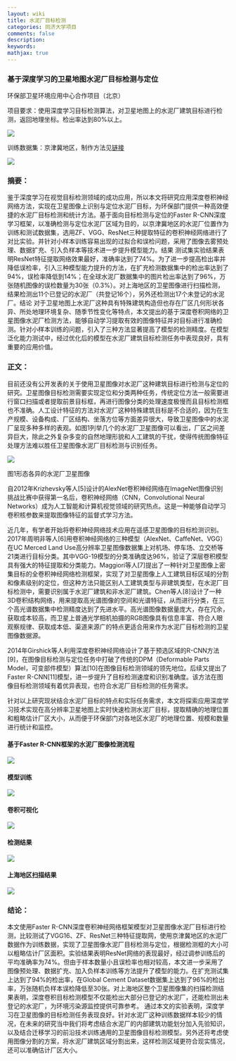 ```yaml
---
layout: wiki
title: 水泥厂目标检测
categories: 同济大学项目
comments: false
description: 
keywords: 
mathjax: true
---
```


### 基于深度学习的卫星地图水泥厂目标检测与定位

环保部卫星环境应用中心合作项目（北京）

项目要求：使用深度学习目标检测算法，对卫星地图上的水泥厂建筑目标进行检测，返回地理坐标。检出率达到80%以上。

![](/images/blog/2018-10-10-11-01-09.jpg)

训练数据集：京津冀地区，制作方法见[链接](https://xugang.ink/2017/12/14/%E6%B0%B4%E6%B3%A5%E5%8E%82%E6%95%B0%E6%8D%AE%E5%88%B6%E4%BD%9C/)

![](/images/blog/2018-10-10-11-00-51.jpg)


### 摘要：
鉴于深度学习在视觉目标检测领域的成功应用，所以本文将研究应用深度卷积神经网络方法，实现在卫星图像上识别与定位水泥厂目标，为环保部门提供一种高效便捷的水泥厂目标检测和统计方法。基于面向目标检测与定位的Faster R-CNN深度学习框架，以准确检测与定位水泥厂区域为目的，以京津冀地区的水泥厂位置作为训练和测试数据集，选用ZF、VGG、ResNet三种提取特征的卷积神经网络进行了对比实验。并针对小样本训练容易出现的过拟合和误检问题，采用了图像去雾预处理、数据扩充、引入负样本等技术进一步提升模型能力。结果 测试集实验结果表明ResNet特征提取网络效果最好，准确率达到了74%。为了进一步提高检出率并降低误检率，引入三种模型能力提升的方法，在扩充检测数据集中的检出率达到了94%，误检率降低到14%；在全球水泥厂数据集中的图片检出率达到了96%，万张随机图像的误检数量为30张（0.3%）。对上海地区的卫星图像进行扫描检测，结果检测出11个已登记的水泥厂（共登记16个），另外还检测出17个未登记的水泥厂。结论 对于卫星地图上水泥厂这种具有特殊建筑构造但也存在厂区几何形状各异、所处地理环境复杂、随季节性变化等特点，本文提出的基于深度卷积网络的卫星图像水泥厂检测方法，能够自动学习提取有效的图像特征并对目标进行准确检测。针对小样本训练的问题，引入了三种方法显著提高了模型的检测精度。在模型泛化能力测试中，经过优化后的模型在水泥厂建筑目标检测任务中表现良好，具有重要的应用价值。

### 正文：

目前还没有公开发表的关于使用卫星图像对水泥厂这种建筑目标进行检测与定位的研究。卫星图像目标检测需要实现定位和分类两种任务，传统定位方法一般需要进行窗口扫描或者提取前景目标框，再进行图像分类的处理速度极慢而且目标检测框也不准确。人工设计特征的方法对水泥厂这种特殊建筑目标是不合适的，因为在生产规模、设备构成、厂区结构、坐落方位等方面差异很大，导致卫星图像中的水泥厂呈现多种多样的表观。如图1列举几个的水泥厂卫星图像可以看出，厂区之间差异巨大，除此之外复杂多变的自然地理形貌和人工建筑的干扰，使得传统图像特征处理方法难以胜任卫星图像水泥厂目标检测与识别任务。


![](/images/blog/2018-10-10-10-59-43.png)


图1形态各异的水泥厂卫星图像

自2012年Krizhevsky等人[5]设计的AlexNet卷积神经网络在ImageNet图像识别挑战比赛中获得第一名后，卷积神经网络（CNN，Convolutional Neural Networks）成为人工智能和计算机视觉领域的研究热点。这是一种能够自动学习卷积核参数来提取图像特征的监督式学习方法。

近几年，有学者开始将卷积神经网络技术应用在遥感卫星图像的目标检测识别。2017年周明非等人[6]用卷积神经网络的三种模型（AlexNet、CaffeNet、VGG）在UC Merced Land Use高分辨率卫星图像数据集上对机场、停车场、立交桥等21类进行目标分类。其中VGG-19模型的分类准确度达96%，验证了深层卷积模型具有强大的特征提取和分类能力。Maggiori等人[7]提出了一种针对卫星图像上密集目标的全卷积神经网络检测框架，实现了对卫星图像上人工建筑目标区域的分割和像素级别的定位，但这种方法只能区别人工建筑类型与非建筑类型，在水泥厂目标检测中，需要识别属于水泥厂建筑和非水泥厂建筑。Chen等人[8]设计了一种3D卷积结构网络，用来提取高光谱图像的空间和光谱特征，从而进行分类，在三个高光谱数据集中检测精度达到了先进水平。高光谱图像数据量庞大，存在冗余，获取成本较高，而卫星上普通光学相机拍摄的RGB图像具有信息丰富、符合人眼观察规律、获取成本低、渠道来源广的特点更适合用来作为水泥厂目标检测的卫星图像数据源。

2014年Girshick等人利用深度卷积神经网络设计了基于预选区域的R-CNN方法[9]，在图像目标检测与定位任务中打破了传统的DPM（Deformable Parts Model，可变部件模型）算法[10]在图像目标检测领域的领先地位。后续又提出了Faster R-CNN[11]模型，进一步提升了目标检测速度和识别准确度。该方法在图像目标检测领域有着优异表现，也符合水泥厂目标检测的任务需求。

针对以上研究现状结合水泥厂目标的特点和实际任务需求，本文将探索应用深度学习技术实现在高分辨率卫星地图上实时快速检测水泥厂目标，提取精确的地理位置和粗略估计厂区大小，从而便于环保部门对各地区水泥厂的地理位置、规模和数量进行统计和监控。

#### 基于Faster R-CNN框架的水泥厂图像检测流程
![](/images/blog/2018-10-10-11-00-21.png)

#### 模型训练

![](/images/blog/2018-10-10-11-01-26.png)

#### 卷积可视化
![](/images/blog/2018-10-10-11-01-37.png)

#### 检测结果
![](/images/blog/2018-10-10-11-02-12.jpg)

#### 上海地区扫描结果

![](/images/blog/2018-10-10-11-02-53.png)


### 结论：

本文使用Faster R-CNN深度卷积神经网络框架模型对卫星图像水泥厂目标进行检测，比较测试了VGG16、ZF、ResNet三种特征提取网，使用京津冀地区的水泥厂数据作为训练数据，实现了卫星图像水泥厂目标检测与定位，根据检测框的大小可以粗略估计厂区面积。实验结果表明ResNet网络的表现最好，经过调参训练后的平均准确率为74%。但由于样本数量小且误检率也相对较高，本文进一步采用了图像预处理、数据扩充、加入负样本训练等方法提升了模型的能力。在扩充测试集上达到了94%的检出率，在Global Cement Dataset数据集上达到了96%的检出率，万张随机负样本误检降低至30张。对上海地区整个卫星图像集的扫描检测结果表明，深度卷积目标检测模型不仅能检出大部分已登记的水泥厂，还能检测出未登记的水泥厂，为环境污染源监控提供可靠参考。
通过本文的实验表明，深度学习在卫星图像的目标检测任务表现良好。针对水泥厂这种训练数据样本较少的情况，在未来的研究当中我们将考虑结合水泥厂的内部建筑功能划分加入先验知识，以及结合迁移学习的前沿技术训练通用的卫星图像目标检测模型。另外还将考虑使用图像分割的方案，将水泥厂建筑区域分割出来，这样检测区域更符合现实情况，还可以准确估计厂区大小。


